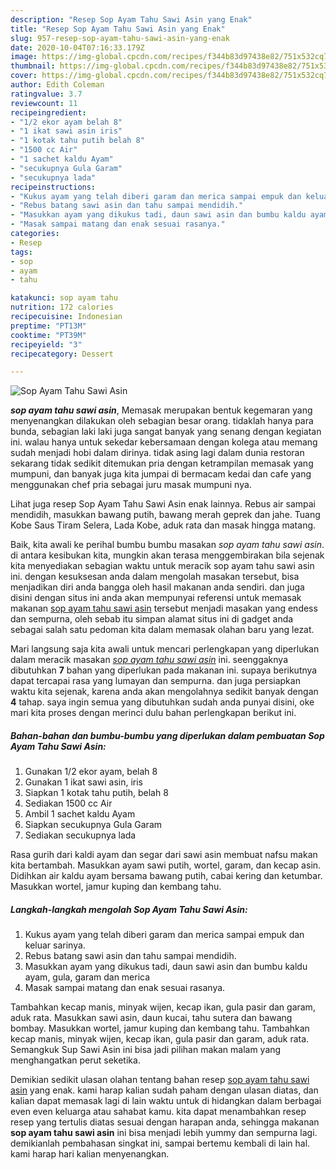 ```yaml
---
description: "Resep Sop Ayam Tahu Sawi Asin yang Enak"
title: "Resep Sop Ayam Tahu Sawi Asin yang Enak"
slug: 957-resep-sop-ayam-tahu-sawi-asin-yang-enak
date: 2020-10-04T07:16:33.179Z
image: https://img-global.cpcdn.com/recipes/f344b83d97438e82/751x532cq70/sop-ayam-tahu-sawi-asin-foto-resep-utama.jpg
thumbnail: https://img-global.cpcdn.com/recipes/f344b83d97438e82/751x532cq70/sop-ayam-tahu-sawi-asin-foto-resep-utama.jpg
cover: https://img-global.cpcdn.com/recipes/f344b83d97438e82/751x532cq70/sop-ayam-tahu-sawi-asin-foto-resep-utama.jpg
author: Edith Coleman
ratingvalue: 3.7
reviewcount: 11
recipeingredient:
- "1/2 ekor ayam belah 8"
- "1 ikat sawi asin iris"
- "1 kotak tahu putih belah 8"
- "1500 cc Air"
- "1 sachet kaldu Ayam"
- "secukupnya Gula Garam"
- "secukupnya lada"
recipeinstructions:
- "Kukus ayam yang telah diberi garam dan merica sampai empuk dan keluar sarinya."
- "Rebus batang sawi asin dan tahu sampai mendidih."
- "Masukkan ayam yang dikukus tadi, daun sawi asin dan bumbu kaldu ayam, gula, garam dan merica"
- "Masak sampai matang dan enak sesuai rasanya."
categories:
- Resep
tags:
- sop
- ayam
- tahu

katakunci: sop ayam tahu 
nutrition: 172 calories
recipecuisine: Indonesian
preptime: "PT13M"
cooktime: "PT39M"
recipeyield: "3"
recipecategory: Dessert

---
```



![Sop Ayam Tahu Sawi Asin](https://img-global.cpcdn.com/recipes/f344b83d97438e82/751x532cq70/sop-ayam-tahu-sawi-asin-foto-resep-utama.jpg)

<b><i>sop ayam tahu sawi asin</i></b>, Memasak merupakan bentuk kegemaran yang menyenangkan dilakukan oleh sebagian besar orang. tidaklah hanya para bunda, sebagian laki laki juga sangat banyak yang senang dengan kegiatan ini. walau hanya untuk sekedar kebersamaan dengan kolega atau memang sudah menjadi hobi dalam dirinya. tidak asing lagi dalam dunia restoran sekarang tidak sedikit ditemukan pria dengan ketrampilan memasak yang mumpuni, dan banyak juga kita jumpai di bermacam kedai dan cafe yang menggunakan chef pria sebagai juru masak mumpuni nya.

Lihat juga resep Sop Ayam Tahu Sawi Asin enak lainnya. Rebus air sampai mendidih, masukkan bawang putih, bawang merah geprek dan jahe. Tuang Kobe Saus Tiram Selera, Lada Kobe, aduk rata dan masak hingga matang.

Baik, kita awali ke perihal bumbu bumbu masakan <i>sop ayam tahu sawi asin</i>. di antara kesibukan kita, mungkin akan terasa menggembirakan bila sejenak kita menyediakan sebagian waktu untuk meracik sop ayam tahu sawi asin ini. dengan kesuksesan anda dalam mengolah masakan tersebut, bisa menjadikan diri anda bangga oleh hasil makanan anda sendiri. dan juga disini dengan situs ini anda akan mempunyai referensi untuk memasak makanan <u>sop ayam tahu sawi asin</u> tersebut menjadi masakan yang endess dan sempurna, oleh sebab itu simpan alamat situs ini di gadget anda sebagai salah satu pedoman kita dalam memasak olahan baru yang lezat.


Mari langsung saja kita awali untuk mencari perlengkapan yang diperlukan dalam meracik masakan <u><i>sop ayam tahu sawi asin</i></u> ini. seenggaknya dibutuhkan <b>7</b> bahan yang diperlukan pada makanan ini. supaya berikutnya dapat tercapai rasa yang lumayan dan sempurna. dan juga persiapkan waktu kita sejenak, karena anda akan mengolahnya sedikit banyak dengan <b>4</b> tahap. saya ingin semua yang dibutuhkan sudah anda punyai disini, oke mari kita proses dengan merinci dulu bahan perlengkapan berikut ini.

<!--inarticleads1-->

##### Bahan-bahan dan bumbu-bumbu yang diperlukan dalam pembuatan Sop Ayam Tahu Sawi Asin:

1. Gunakan 1/2 ekor ayam, belah 8
1. Gunakan 1 ikat sawi asin, iris
1. Siapkan 1 kotak tahu putih, belah 8
1. Sediakan 1500 cc Air
1. Ambil 1 sachet kaldu Ayam
1. Siapkan secukupnya Gula Garam
1. Sediakan secukupnya lada


Rasa gurih dari kaldi ayam dan segar dari sawi asin membuat nafsu makan kita bertambah. Masukkan ayam sawi putih, wortel, garam, dan kecap asin. Didihkan air kaldu ayam bersama bawang putih, cabai kering dan ketumbar. Masukkan wortel, jamur kuping dan kembang tahu. 

<!--inarticleads2-->

##### Langkah-langkah mengolah Sop Ayam Tahu Sawi Asin:

1. Kukus ayam yang telah diberi garam dan merica sampai empuk dan keluar sarinya.
1. Rebus batang sawi asin dan tahu sampai mendidih.
1. Masukkan ayam yang dikukus tadi, daun sawi asin dan bumbu kaldu ayam, gula, garam dan merica
1. Masak sampai matang dan enak sesuai rasanya.


Tambahkan kecap manis, minyak wijen, kecap ikan, gula pasir dan garam, aduk rata. Masukkan sawi asin, daun kucai, tahu sutera dan bawang bombay. Masukkan wortel, jamur kuping dan kembang tahu. Tambahkan kecap manis, minyak wijen, kecap ikan, gula pasir dan garam, aduk rata. Semangkuk Sup Sawi Asin ini bisa jadi pilihan makan malam yang menghangatkan perut seketika. 

Demikian sedikit ulasan olahan tentang bahan resep <u>sop ayam tahu sawi asin</u> yang enak. kami harap kalian sudah paham dengan ulasan diatas, dan kalian dapat memasak lagi di lain waktu untuk di hidangkan dalam berbagai even even keluarga atau sahabat kamu. kita dapat menambahkan resep resep yang tertulis diatas sesuai dengan harapan anda, sehingga makanan <b>sop ayam tahu sawi asin</b> ini bisa menjadi lebih yummy dan sempurna lagi. demikianlah pembahasan singkat ini, sampai bertemu kembali di lain hal. kami harap hari kalian menyenangkan.
